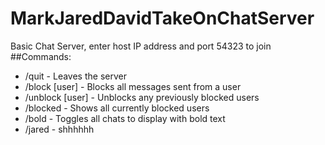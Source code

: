 # MarkJaredDavidTakeOnChatServer
Basic Chat Server, enter host IP address and port 54323 to join
##Commands:
* /quit - Leaves the server
* /block [user] - Blocks all messages sent from a user
* /unblock [user] - Unblocks any previously blocked users
* /blocked - Shows all currently blocked users
* /bold - Toggles all chats to display with bold text
* /jared - shhhhhh
